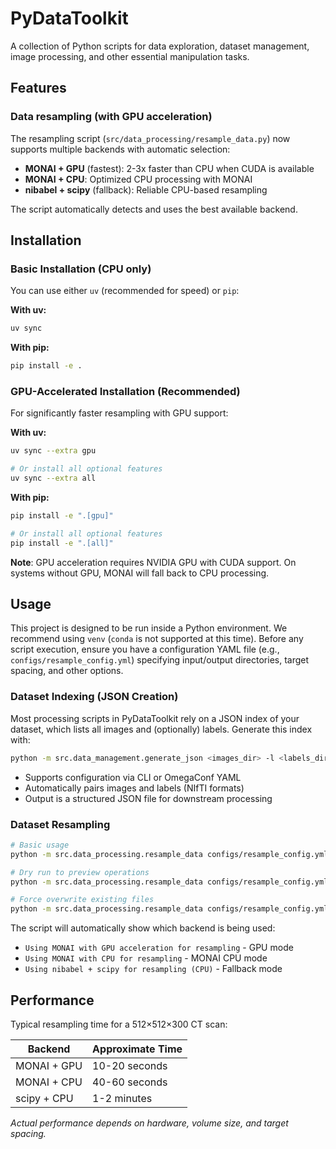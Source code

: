# PyDataToolkit
A collection of Python scripts for data exploration, dataset management, image processing, and other essential manipulation tasks.

## Features

### Data resampling (with GPU acceleration)

The resampling script (`src/data_processing/resample_data.py`) now supports multiple backends with automatic selection:

- **MONAI + GPU** (fastest): 2-3x faster than CPU when CUDA is available
- **MONAI + CPU**: Optimized CPU processing with MONAI
- **nibabel + scipy** (fallback): Reliable CPU-based resampling

The script automatically detects and uses the best available backend.

## Installation


### Basic Installation (CPU only)
You can use either `uv` (recommended for speed) or `pip`:

**With uv:**
```bash
uv sync
```

**With pip:**
```bash
pip install -e .
```

### GPU-Accelerated Installation (Recommended)
For significantly faster resampling with GPU support:

**With uv:**
```bash
uv sync --extra gpu

# Or install all optional features
uv sync --extra all
```

**With pip:**
```bash
pip install -e ".[gpu]"

# Or install all optional features
pip install -e ".[all]"
```

**Note**: GPU acceleration requires NVIDIA GPU with CUDA support. On systems without GPU, MONAI will fall back to CPU processing.

## Usage


This project is designed to be run inside a Python environment. We recommend using `venv` (`conda` is not supported at this time).
Before any script execution, ensure you have a configuration YAML file (e.g., `configs/resample_config.yml`) specifying input/output directories, target spacing, and other options. 

### Dataset Indexing (JSON Creation)

Most processing scripts in PyDataToolkit rely on a JSON index of your dataset, which lists all images and (optionally) labels. Generate this index with:

```bash
python -m src.data_management.generate_json <images_dir> -l <labels_dir> -o <output_json>
```

- Supports configuration via CLI or OmegaConf YAML
- Automatically pairs images and labels (NIfTI formats)
- Output is a structured JSON file for downstream processing

### Dataset Resampling

```bash
# Basic usage
python -m src.data_processing.resample_data configs/resample_config.yml

# Dry run to preview operations
python -m src.data_processing.resample_data configs/resample_config.yml --dry-run

# Force overwrite existing files
python -m src.data_processing.resample_data configs/resample_config.yml --overwrite
```

The script will automatically show which backend is being used:
- `Using MONAI with GPU acceleration for resampling` - GPU mode
- `Using MONAI with CPU for resampling` - MONAI CPU mode
- `Using nibabel + scipy for resampling (CPU)` - Fallback mode

## Performance

Typical resampling time for a 512×512×300 CT scan:

| Backend | Approximate Time |
|---------|------------------|
| MONAI + GPU | 10-20 seconds |
| MONAI + CPU | 40-60 seconds |
| scipy + CPU | 1-2 minutes |

*Actual performance depends on hardware, volume size, and target spacing.*
